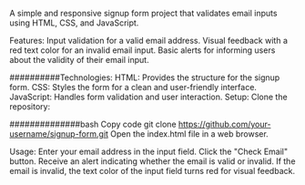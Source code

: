 A simple and responsive signup form project that validates email inputs using HTML, CSS, and JavaScript.

Features:
Input validation for a valid email address.
Visual feedback with a red text color for an invalid email input.
Basic alerts for informing users about the validity of their email input.

##########Technologies:
HTML: Provides the structure for the signup form.
CSS: Styles the form for a clean and user-friendly interface.
JavaScript: Handles form validation and user interaction.
Setup:
Clone the repository:

##############bash
Copy code
git clone https://github.com/your-username/signup-form.git
Open the index.html file in a web browser.

Usage:
Enter your email address in the input field.
Click the "Check Email" button.
Receive an alert indicating whether the email is valid or invalid.
If the email is invalid, the text color of the input field turns red for visual feedback.

